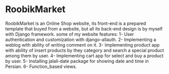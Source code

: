 # RoobikMarket
RoobikMarket is an Online Shop website, its front-end is a prepared template that buyed from a website, but all its back-end design is by myself with Django framework.
some of my website features:
 1- User authentication and customization with django-allauth.
 2- Implementing a weblog with ability of writing comment on it.
 3- Implementing product app with ability of insert products by they category and search a special product among them by user. 
 4- Implementing cart app for select and buy a product by user.
 5- Installing jalali-date package for showing date and time in Persian.
 6- Function_based views.
